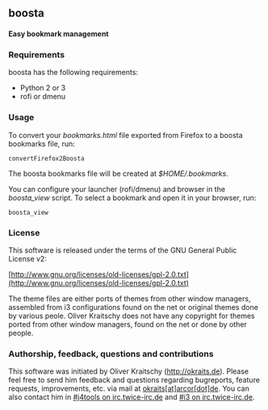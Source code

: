 ## boosta

#### Easy bookmark management

### Requirements

boosta has the following requirements:

- Python 2 or 3
- rofi or dmenu

### Usage

To convert your *bookmarks.html* file exported from Firefox to a boosta
bookmarks file, run:

    convertFirefox2Boosta

The boosta bookmarks file will be created at *$HOME/.bookmarks*.

You can configure your launcher (rofi/dmenu) and browser in the
*boosta_view* script. To select a bookmark and open it in your browser, run:

    boosta_view

### License

This software is released under the terms of the
GNU General Public License v2:

[http://www.gnu.org/licenses/old-licenses/gpl-2.0.txt](http://www.gnu.org/licenses/old-licenses/gpl-2.0.txt)

The theme files are either ports of themes from other window managers,
assembled from i3 configurations found on the net or original themes
done by various peole. Oliver Kraitschy does not have any copyright for
themes ported from other window managers, found on the net or done by
other people.

### Authorship, feedback, questions and contributions

This software was initiated by Oliver Kraitschy (http://okraits.de).
Please feel free to send him feedback and questions regarding
bugreports, feature requests, improvements, etc. via mail at
[okraits[at]arcor[dot]de](mailto:okraits@arcor.de). You can also contact
him in [#j4tools on irc.twice-irc.de]( irc://irc.twice-irc.de/j4tools)
and [#i3 on irc.twice-irc.de]( irc://irc.twice-irc.de/i3).
